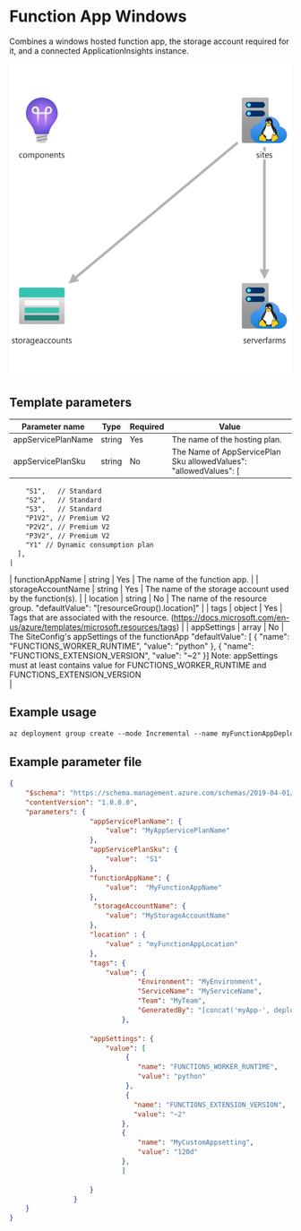 # Function App Windows

Combines a windows hosted function app, the storage account required for it, and a connected
ApplicationInsights instance.

![Resource view](overview.png)

## Template parameters

| Parameter name         | Type   | Required | Value                                                                                                                                                                   |
|------------------------|--------|----------|-------------------------------------------------------------------------------------------------------------------------------------------------------------------------|
| appServicePlanName     | string | Yes      | The name of the hosting plan.                                                                                                                                           |
| appServicePlanSku      | string | No       | The Name of AppServicePlan Sku allowedValues":  "allowedValues": [
        "S1",   // Standard 
        "S2",   // Standard 
        "S3",   // Standard 
        "P1V2", // Premium V2 
        "P2V2", // Premium V2 
        "P3V2", // Premium V2       
        "Y1" // Dynamic consumption plan
      ],                                                                                    |
| functionAppName        | string | Yes      | The name of the function app.                                                                                                                                           |
| storageAccountName     | string | Yes      | The name of the storage account used by the function(s).                                                                                                                |
| location               | string | No       | The name of the resource group. "defaultValue": "[resourceGroup().location]"                                                                                            |
| tags                   | object | Yes      | Tags that are associated with the resource. (https://docs.microsoft.com/en-us/azure/templates/microsoft.resources/tags)                                                 |
| appSettings            | array  | No       | The SiteConfig's appSettings of the functionApp   "defaultValue": [
                                                                                                                    {
                                                                                                                    "name": "FUNCTIONS_WORKER_RUNTIME",
                                                                                                                    "value": "python"
                                                                                                                    },
                                                                                                                    {
                                                                                                                    "name": "FUNCTIONS_EXTENSION_VERSION",
                                                                                                                    "value": "~2"
                                                                                                                    }]
                                              Note:  appSettings must at least contains value for FUNCTIONS_WORKER_RUNTIME and  FUNCTIONS_EXTENSION_VERSION                                           
|

## Example usage

``` ps
az deployment group create --mode Incremental --name myFunctionAppDeployment --resource-group myResourceGroup --template-file ./azuredeploy.json --template-uri "https://raw.githubusercontent.com/equinor/ioc-shared-infrastructure/master/resources/resourceFunctionApp/azuredeploy.jsonc"
```

## Example parameter file

``` json
{
    "$schema": "https://schema.management.azure.com/schemas/2019-04-01/deploymentParameters.json#",
    "contentVersion": "1.0.0.0",
    "parameters": {
                    "appServicePlanName": {
                        "value": "MyAppServicePlanName"
                    },
                    "appServicePlanSku": {
                        "value":  "S1" 
                    },
                    "functionAppName": {
                        "value":  "MyFunctionAppName" 
                    },
                     "storageAccountName": {
                        "value": "MyStorageAccountName"
                    },                    
                    "location" : {
                        "value" : "myFunctionAppLocation"
                    },
                    "tags": {
                        "value": {
                                "Environment": "MyEnvironment",
                                "ServiceName": "MyServiceName",
                                "Team": "MyTeam",
                                "GeneratedBy": "[concat('myApp-', deployment().properties.template.contentVersion)]"            
                            },
                    
                    "appSettings": {
                        "value": [
                             {
                                "name": "FUNCTIONS_WORKER_RUNTIME",
                                "value": "python"
                             },
                             {
                               "name": "FUNCTIONS_EXTENSION_VERSION",
                               "value": "~2"
                            },
                            {
                                "name": "MyCustomAppsetting",
                                "value": "120d"
                            },            
                            ]
                                                                                                                   
                    }                
                }
    }
}
```
